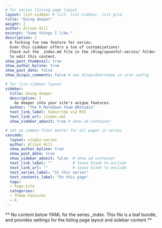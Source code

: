 ```yaml
---
# for series listing page layout
layout: list-sidebar # list, list-sidebar, list-grid
title: "Going deeper"
weight: 2
author: Alison Hill
excerpt: "Some things I like."
description: |
  A forking fun new feature for series. 
  Even this sidebar offers a ton of customizations!
  Check out the _index.md file in the /blog/spoonful-series/ folder 
  to edit this content.
show_post_thumbnail: true
show_author_byline: true
show_post_date: false
show_disqus_comments: false # see disqusShortname in site config

# for list-sidebar layout
sidebar: 
  title: Going deeper
  description: |
    Go deeper into your site's unique features.
  author: "The R Markdown Team @RStudio"
  text_link_label: Subscribe via RSS
  text_link_url: /index.xml
  show_sidebar_adunit: true # show ad container

# set up common front matter for all pages in series
cascade:
  layout: single-series
  author: Alison Hill        
  show_author_byline: true
  show_post_date: true
  show_sidebar_adunit: false  # show ad container
  text_link_label: ""         # leave blank to exclude
  text_link_url: ""           # leave blank to exclude
  text_series_label: "In this series" 
  text_contents_label: "On this page" 
  tags:
  - hugo-site
  categories:
  - Theme Features
  - R
---
```


** No content below YAML for the series _index. This file is a leaf bundle, and provides settings for the listing page layout and sidebar content.**